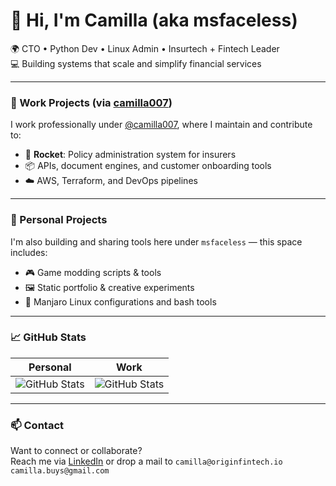 # 👋 Hi, I'm Camilla (aka msfaceless)

🌍 CTO • Python Dev • Linux Admin • Insurtech + Fintech Leader  
💻 Building systems that scale and simplify financial services

---

### 🔧 Work Projects (via [camilla007](https://github.com/camilla007))

I work professionally under [@camilla007](https://github.com/camilla007), where I maintain and contribute to:

- 🧠 **Rocket**: Policy administration system for insurers  
- 📦 APIs, document engines, and customer onboarding tools  
- ☁️ AWS, Terraform, and DevOps pipelines

---

### 🌱 Personal Projects

I'm also building and sharing tools here under `msfaceless` — this space includes:

- 🎮 Game modding scripts & tools  
- 🖼️ Static portfolio & creative experiments  
- 🐧 Manjaro Linux configurations and bash tools

---

### 📈 GitHub Stats

| Personal | Work |
|----------|------|
| ![GitHub Stats](https://github-readme-stats.vercel.app/api?username=msfaceless&show_icons=true&hide_title=true) | ![GitHub Stats](https://github-readme-stats.vercel.app/api?username=camilla007&show_icons=true&hide_title=true) |

---

### 📫 Contact

Want to connect or collaborate?  
Reach me via [LinkedIn](https://www.linkedin.com/in/camillabuys/) or drop a mail to `camilla@originfintech.io` `camilla.buys@gmail.com`
